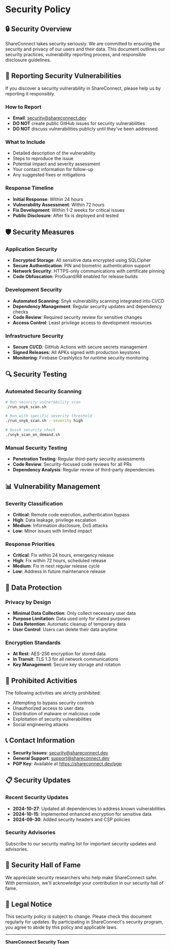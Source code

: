 # Security Policy

## 🔒 **Security Overview**

ShareConnect takes security seriously. We are committed to ensuring the security and privacy of our users and their data. This document outlines our security practices, vulnerability reporting process, and responsible disclosure guidelines.

## 🚨 **Reporting Security Vulnerabilities**

If you discover a security vulnerability in ShareConnect, please help us by reporting it responsibly.

### **How to Report**
- **Email**: security@shareconnect.dev
- **DO NOT** create public GitHub issues for security vulnerabilities
- **DO NOT** discuss vulnerabilities publicly until they've been addressed

### **What to Include**
- Detailed description of the vulnerability
- Steps to reproduce the issue
- Potential impact and severity assessment
- Your contact information for follow-up
- Any suggested fixes or mitigations

### **Response Timeline**
- **Initial Response**: Within 24 hours
- **Vulnerability Assessment**: Within 72 hours
- **Fix Development**: Within 1-2 weeks for critical issues
- **Public Disclosure**: After fix is deployed and tested

## 🛡️ **Security Measures**

### **Application Security**
- **Encrypted Storage**: All sensitive data encrypted using SQLCipher
- **Secure Authentication**: PIN and biometric authentication support
- **Network Security**: HTTPS-only communications with certificate pinning
- **Code Obfuscation**: ProGuard/R8 enabled for release builds

### **Development Security**
- **Automated Scanning**: Snyk vulnerability scanning integrated into CI/CD
- **Dependency Management**: Regular security updates and dependency checks
- **Code Review**: Required security review for sensitive changes
- **Access Control**: Least privilege access to development resources

### **Infrastructure Security**
- **Secure CI/CD**: GitHub Actions with secure secrets management
- **Signed Releases**: All APKs signed with production keystores
- **Monitoring**: Firebase Crashlytics for runtime security monitoring

## 🔍 **Security Testing**

### **Automated Security Scanning**
```bash
# Run security vulnerability scan
./run_snyk_scan.sh

# Run with specific severity threshold
./run_snyk_scan.sh --severity high

# Quick security check
./snyk_scan_on_demand.sh
```

### **Manual Security Testing**
- **Penetration Testing**: Regular third-party security assessments
- **Code Review**: Security-focused code reviews for all PRs
- **Dependency Analysis**: Regular review of third-party dependencies

## 📊 **Vulnerability Management**

### **Severity Classification**
- **Critical**: Remote code execution, authentication bypass
- **High**: Data leakage, privilege escalation
- **Medium**: Information disclosure, DoS attacks
- **Low**: Minor issues with limited impact

### **Response Priorities**
- **Critical**: Fix within 24 hours, emergency release
- **High**: Fix within 72 hours, scheduled release
- **Medium**: Fix in next regular release cycle
- **Low**: Address in future maintenance release

## 🔐 **Data Protection**

### **Privacy by Design**
- **Minimal Data Collection**: Only collect necessary user data
- **Purpose Limitation**: Data used only for stated purposes
- **Data Retention**: Automatic cleanup of temporary data
- **User Control**: Users can delete their data anytime

### **Encryption Standards**
- **At Rest**: AES-256 encryption for stored data
- **In Transit**: TLS 1.3 for all network communications
- **Key Management**: Secure key storage and rotation

## 🚫 **Prohibited Activities**

The following activities are strictly prohibited:
- Attempting to bypass security controls
- Unauthorized access to user data
- Distribution of malware or malicious code
- Exploitation of security vulnerabilities
- Social engineering attacks

## 📞 **Contact Information**

- **Security Issues**: security@shareconnect.dev
- **General Support**: support@shareconnect.dev
- **PGP Key**: Available at https://shareconnect.dev/pgp

## 📋 **Security Updates**

### **Recent Security Updates**
- **2024-10-27**: Updated all dependencies to address known vulnerabilities
- **2024-10-15**: Implemented enhanced encryption for sensitive data
- **2024-09-30**: Added security headers and CSP policies

### **Security Advisories**
Subscribe to our security mailing list for important security updates and advisories.

## 🤝 **Security Hall of Fame**

We appreciate security researchers who help make ShareConnect safer. With permission, we'll acknowledge your contribution in our security hall of fame.

## 📜 **Legal Notice**

This security policy is subject to change. Please check this document regularly for updates. By participating in ShareConnect's security program, you agree to abide by this policy and applicable laws.

---

**ShareConnect Security Team**